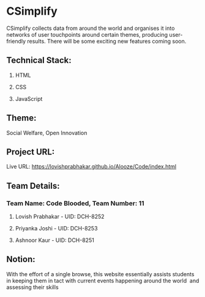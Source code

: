 # CSimplify
CSimplify collects data from around the world and organises it into networks of user touchpoints around certain themes, producing user-friendly results. There will be some exciting new features coming soon.

## Technical Stack: 
1. HTML

2. CSS

3. JavaScript

## Theme:
Social Welfare, Open Innovation

## Project URL:
Live URL: https://lovishprabhakar.github.io/Alooze/Code/index.html
## Team Details: 
### Team Name: Code Blooded, Team Number: 11
1. Lovish Prabhakar - UID: DCH-8252

2. Priyanka Joshi - UID: DCH-8253

3. Ashnoor Kaur - UID: DCH-8251

## Notion:
With the effort of a single browse, this website essentially assists students in keeping them in tact with current events happening around the world  and assessing their skills
